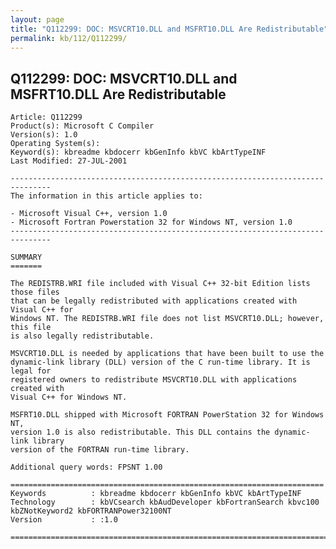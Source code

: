 ```yaml
---
layout: page
title: "Q112299: DOC: MSVCRT10.DLL and MSFRT10.DLL Are Redistributable"
permalink: kb/112/Q112299/
---
```


## Q112299: DOC: MSVCRT10.DLL and MSFRT10.DLL Are Redistributable

	Article: Q112299
	Product(s): Microsoft C Compiler
	Version(s): 1.0
	Operating System(s): 
	Keyword(s): kbreadme kbdocerr kbGenInfo kbVC kbArtTypeINF
	Last Modified: 27-JUL-2001
	
	-------------------------------------------------------------------------------
	The information in this article applies to:
	
	- Microsoft Visual C++, version 1.0 
	- Microsoft Fortran Powerstation 32 for Windows NT, version 1.0 
	-------------------------------------------------------------------------------
	
	SUMMARY
	=======
	
	The REDISTRB.WRI file included with Visual C++ 32-bit Edition lists those files
	that can be legally redistributed with applications created with Visual C++ for
	Windows NT. The REDISTRB.WRI file does not list MSVCRT10.DLL; however, this file
	is also legally redistributable.
	
	MSVCRT10.DLL is needed by applications that have been built to use the
	dynamic-link library (DLL) version of the C run-time library. It is legal for
	registered owners to redistribute MSVCRT10.DLL with applications created with
	Visual C++ for Windows NT.
	
	MSFRT10.DLL shipped with Microsoft FORTRAN PowerStation 32 for Windows NT,
	version 1.0 is also redistributable. This DLL contains the dynamic-link library
	version of the FORTRAN run-time library.
	
	Additional query words: FPSNT 1.00
	
	======================================================================
	Keywords          : kbreadme kbdocerr kbGenInfo kbVC kbArtTypeINF 
	Technology        : kbVCsearch kbAudDeveloper kbFortranSearch kbvc100 kbZNotKeyword2 kbFORTRANPower32100NT
	Version           : :1.0
	
	=============================================================================
	
